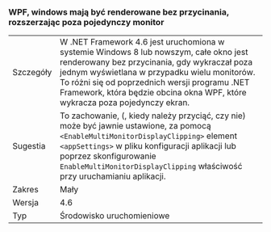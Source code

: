 ### <a name="wpf-windows-are-rendered-without-clipping-when-extending-outside-a-single-monitor"></a>WPF, windows mają być renderowane bez przycinania, rozszerzając poza pojedynczy monitor

|   |   |
|---|---|
|Szczegóły|W .NET Framework 4.6 jest uruchomiona w systemie Windows 8 lub nowszym, całe okno jest renderowany bez przycinania, gdy wykraczał poza jednym wyświetlana w przypadku wielu monitorów. To różni się od poprzednich wersji programu .NET Framework, która będzie obcina okna WPF, które wykracza poza pojedynczy ekran.|
|Sugestia|To zachowanie, (, kiedy należy przyciąć, czy nie) może być jawnie ustawione, za pomocą <code>&lt;EnableMultiMonitorDisplayClipping&gt;</code> element <code>&lt;appSettings&gt;</code> w pliku konfiguracji aplikacji lub poprzez skonfigurowanie <code>EnableMultiMonitorDisplayClipping</code> właściwość przy uruchamianiu aplikacji.|
|Zakres|Mały|
|Wersja|4.6|
|Typ|Środowisko uruchomieniowe|

